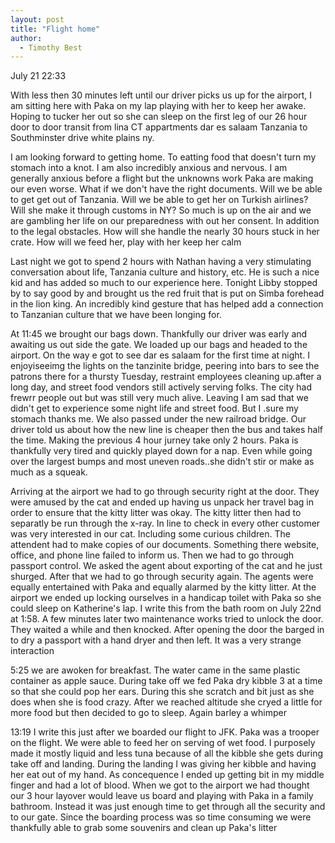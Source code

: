 ```yaml
---
layout: post
title: "Flight home"
author:
  - Timothy Best
---
```


July 21 22:33

With less then 30 minutes left until our driver picks us up for the airport, I am sitting here with Paka on my lap playing with her to keep her awake. Hoping to tucker her out so she can sleep on the first leg of our 26 hour door to door transit from lina CT appartments dar es salaam Tanzania to Southminster drive white plains ny.

I am looking forward to getting home. To eatting food that doesn't turn my stomach into a knot. I am also incredibly anxious and nervous. I am generally anxious before a flight but the unknowns work Paka are making our even worse. What if we don't have the right documents. Will we be able to get get out of Tanzania. Will we be able to get her on Turkish airlines? Will she make it through customs in NY? So much is up on the air and we are gambling her life on our preparedness with out her consent. In addition to the legal obstacles. How will she handle the nearly 30 hours stuck in her crate. How will we feed her, play with her keep her calm 

Last night we got to spend 2 hours with Nathan having a very stimulating conversation about life, Tanzania culture and history, etc. He is such a nice kid and has added so much to our experience here. Tonight Libby stopped by to say good by and brought us the red fruit that is put on Simba forehead in the lion king. An incredibly kind gesture that has helped add a connection to Tanzanian culture that we have been longing for.

At 11:45 we brought our bags down. Thankfully our driver was early and awaiting us out side the gate. We loaded up our bags and headed to the airport. On the way e got to see dar es salaam for the first time at night. I enjoyiseeimg the lights on the tanzinite bridge, peering into bars to see the patrons there for a thursty Tuesday, restraint employees cleaning up.after a long day, and street food vendors still actively serving folks. The city had frewrr people out but was still very much alive. Leaving I am sad that we didn't get to experience some night life and street food. But I .sure my stomach thanks me. We also passed under the new railroad bridge. Our driver told us about how the new line is cheaper then the bus and takes half the time. Making the previous 4 hour jurney take only 2 hours. Paka is thankfully very tired and quickly played down for a nap. Even while going over the largest bumps and most uneven roads..she didn't stir or make as much as a squeak.

Arriving at the airport we had to go through security right at the door. They were amused by the cat and ended up having us unpack her travel bag in order to ensure that the kitty litter was okay. The kitty litter then had to separatly be run through the x-ray. In line to check in every other customer was very interested in our cat. Including some curious children. The attendent had to make copies of our documents. Something there website, office, and phone line failed to inform us. Then we had to go through passport control. We asked the agent about exporting of the cat and he just shurged. After that we had to go through security again. The agents were equally entertained with Paka and equally alarmed by the kitty litter. At the airport we ended up locking ourselves in a handicap toilet with Paka so she could sleep on Katherine's lap. I write this from the bath room on July 22nd at 1:58. A few minutes later two maintenance works tried to unlock the door. They waited a while and then knocked. After opening the door the barged in to dry a passport with a hand dryer and then left. It was a very strange interaction

5:25 we are awoken for breakfast. The water came in the same plastic container as apple sauce. During take off we fed Paka dry kibble 3 at a time so that she could pop her ears. During this she scratch and bit just as she does when she is food crazy. After we reached altitude she cryed a little for more food but then decided to go to sleep. Again barley a whimper 

13:19 I write this just after we boarded our flight to JFK. Paka was a trooper on the flight. We were able to feed her on serving of wet food. I purposely made it mostly liquid and less tuna because of all the kibble she gets during take off and landing. During the landing I was giving her kibble and having her eat out of my hand. As concequence I ended up getting bit in my middle finger and had a lot of blood. When we got to the airport we had thought our 3 hour layover would leave us board and playing with Paka in a family bathroom. Instead it was just enough time to get through all the security and to our gate. Since the boarding process was so time consuming we were thankfully able to grab some souvenirs and clean up Paka's litter